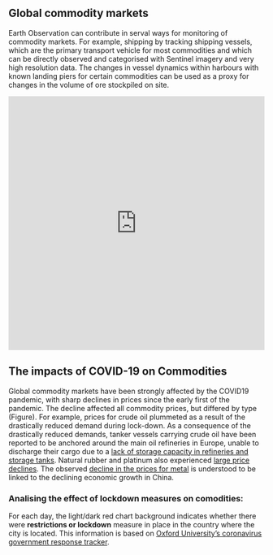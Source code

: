 ## Global commodity markets

Earth Observation can contribute in serval ways for monitoring of commodity markets. For example, shipping by tracking shipping vessels, which are the primary transport vehicle for most commodities and which can be directly observed and categorised with Sentinel imagery and very high resolution data. The changes in vessel dynamics within harbours with known landing piers for certain commodities can be  used as a proxy for changes in the volume of ore stockpiled on site.

<iframe title="Prices for almost all commodities have fallen since the start of the year" aria-label="chart" id="datawrapper-chart-PNmee" src="https://datawrapper.dwcdn.net/PNmee/3/" scrolling="no" frameborder="0" style="width: 0; min-width: 100% !important; border: none;" height="500"></iframe>

## The impacts of COVID-19 on Commodities

Global commodity markets have been strongly affected by the COVID19 pandemic, with sharp declines in prices since the early first of the pandemic. The decline affected all commodity prices, but differed by type (Figure). For example, prices for crude oil plummeted as a result of the drastically reduced demand during lock-down. As a consequence of the drastically reduced demands, tanker vessels carrying crude oil have been reported to be anchored around the main oil refineries in Europe, unable to discharge their cargo due to a [lack of storage capacity in refineries and storage tanks](https://www.reuters.com/article/global-oil-europe-tanker/tankers-pile-up-off-europes-coast-as-onshore-storage-sites-hit-limit-idUSL5N2C32X0). Natural rubber and platinum also experienced [large price declines](https://openknowledge.worldbank.org/bitstream/handle/10986/33624/CMO-April-2020.pdf). The observed [decline in the prices for metal](https://www.worldbank.org/en/news/feature/2020/04/23/coronavirus-shakes-commodity-markets) is understood to be linked to the declining economic growth in China. 

### Analising the effect of lockdown measures on comodities:
For each day, the light/dark red chart background indicates whether there were **restrictions or lockdown** measure in place in the country where the city is located. This information is based on [Oxford University’s coronavirus government response tracker](https://covidtracker.bsg.ox.ac.uk/). 


